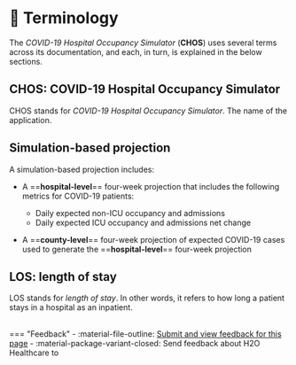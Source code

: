 # :book: Terminology 

The *COVID-19 Hospital Occupancy Simulator* (**CHOS**) uses several terms across its documentation, and each, in turn, is explained in the below sections.



## CHOS: COVID-19 Hospital Occupancy Simulator 

CHOS stands for *COVID-19 Hospital Occupancy Simulator*. The name of the application. 

## Simulation-based projection 

A simulation-based projection includes: 


- A ==**hospital-level**== four-week projection that includes the following metrics for COVID-19 patients:

	- Daily expected non-ICU occupancy and admissions 
	- Daily expected ICU occupancy and admissions net change 

- A ==**county-level**== four-week projection of expected COVID-19 cases used to generate the ==**hospital-level**== four-week projection

## LOS: length of stay

LOS stands for *length of stay*. In other words, it refers to how long a patient stays in a hospital as an inpatient. 




<br>
=== "Feedback"
    - :material-file-outline: <a href="" target="_blank">Submit and view feedback for this page</a>
    - :material-package-variant-closed: Send feedback about H2O Healthcare to <niki.athanasiadou@h2o.ai>